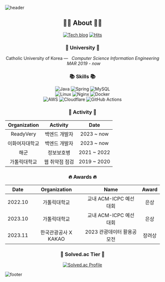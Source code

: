 ![header](https://capsule-render.vercel.app/api?type=slice&color=30A9DE&height=60&section=header)
<div align=center>

 ## 👨‍💻 About 👨‍💻
 
[![Tech blog](http://img.shields.io/badge/-Tech%20blog-black?style=flat&logo=github)]("https://marinesnow34.github.io")
[![Hits](https://hits.seeyoufarm.com/api/count/incr/badge.svg?url=https%3A%2F%2Fgithub.com%2Fmarinesnow34%2Fhit-counter&count_bg=%2379C83D&title_bg=%23555555&icon=&icon_color=%23E7E7E7&title=hits&edge_flat=false)](https://hits.seeyoufarm.com)

### 🏫 University 🏫
<p align="center">
Catholic University of Korea —  &nbsp; <em>Computer Science Information Engineering &nbsp;   MAR  2019 - now </em>
</p>   


### 📚 Skills 📚
<p>
  
  ![Java](https://img.shields.io/badge/java-%23ED8B00.svg?style=flat&logo=openjdk&logoColor=white)
  ![Spring](https://img.shields.io/badge/spring-%236DB33F.svg?style=flat&logo=spring&logoColor=white)
  ![MySQL](https://img.shields.io/badge/mysql-%2300f.svg?style=flat&logo=mysql&logoColor=white)
  <br/>
  ![Linux](https://img.shields.io/badge/Linux-FCC624?style=flat&logo=linux&logoColor=black)
  ![Nginx](https://img.shields.io/badge/nginx-%23009639.svg?style=flat&logo=nginx&logoColor=white)
  ![Docker](https://img.shields.io/badge/docker-%230db7ed.svg?style=flat&logo=docker&logoColor=white)
  <br/>
  ![AWS](https://img.shields.io/badge/AWS-%23232F3E.svg?style=flat&logo=amazon-aws&logoColor=white)
  ![Cloudflare](https://img.shields.io/badge/Cloudflare-F38020?style=flat&logo=Cloudflare&logoColor=white)
  ![GitHub Actions](https://img.shields.io/badge/github%20actions-%232671E5.svg?style=flat&logo=githubactions&logoColor=white)
</p>

### 🧩 Activity 🧩

|Organization|Activity|Date|
|:---:|:---:|:---:|
|ReadyVery|백엔드 개발자|2023 ~ now|
|이화여자대학교|백엔드 개발자|2023 ~ now|
|해군|정보보호병|2021 ~ 2022|
|가톨릭대학교|웹 취약점 점검|2019 ~ 2020|

### 🔥 Awards 🔥

|Date|Organization|Name|Award|
|:---:|:---:|:---:|:---:|
|2022.10|가톨릭대학교|교내 ACM-ICPC 예선 대회|은상|
|2023.10|가톨릭대학교|교내 ACM-ICPC 예선 대회|은상|
|2023.11|한국관광공사 X KAKAO|2023 관광데이터 활용공모전|장려상|

### 🏅 Solved.ac Tier 🏅
[![Solved.ac Profile](http://mazassumnida.wtf/api/v2/generate_badge?boj=marinesnow34)](https://solved.ac/profile/marinesnow34)

</div>

![footer](https://capsule-render.vercel.app/api?type=slice&color=EFDC05&height=40&section=footer)

